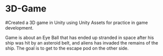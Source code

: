 # 3D-Game
#Created a 3D game in Unity using Unity Assets for practice in game development.

Game is about an Eye Ball that has ended up stranded in space after his ship was hit by an asteroid belt, and aliens has invaded the remains of the ship. The goal is to get to the escape pod on the other side.
